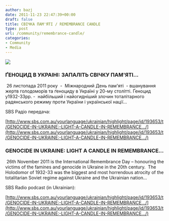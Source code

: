 ```yaml
---
author: bazj
date: 2011-11-23 22:47:39+00:00
draft: false
title: СВІЧКА ПАМ'ЯТІ / REMEMBRANCE CANDLE
type: post
url: /community/remembrance-candle/
categories:
- Community
- Media
---
```


[![](http://www.ozeukes.com/wp-content/uploads/2011/11/podcast11-150x150.jpg)
](http://www.ozeukes.com/wp-content/uploads/2011/11/podcast11.jpg)


### ҐЕНОЦИД В УКРАІНІ: ЗАПАЛІТЬ СВІЧКУ ПАМ'ЯТІ...


 26 листопада 2011 року  -  Міжнародний День пам'яті  - вшанування жертв голодоморів та ґеноциду в Україні у 20-му столітті. Ґеноцид у1932-33рр. -  найбільший і найогидніший злочин тоталітарного  радянського режиму проти України і української нації…

SBS Радіо передача:  

[http://www.sbs.com.au/yourlanguage/ukrainian/highlight/page/id/193653/t/GENOCIDE-IN-UKRAINE:-LIGHT-A-CANDLE-IN-REMEMBRANCE…/](http://www.sbs.com.au/yourlanguage/ukrainian/highlight/page/id/193653/t/GENOCIDE-IN-UKRAINE:-LIGHT-A-CANDLE-IN-REMEMBRANCE…/)




### GENOCIDE IN UKRAINE: LIGHT A CANDLE IN REMEMBRANCE…


 26th November 2011 is the International Remembrance Day – honouring the victims of the famines and genocide in Ukraine in the 20th century.  The Holodomor of 1932-33 was the biggest and most horrendous atrocity of the totalitarian Soviet regime against Ukraine and the Ukrainian nation…

SBS Radio podcast (in Ukrainian): 

[http://www.sbs.com.au/yourlanguage/ukrainian/highlight/page/id/193653/t/GENOCIDE-IN-UKRAINE:-LIGHT-A-CANDLE-IN-REMEMBRANCE…/](http://www.sbs.com.au/yourlanguage/ukrainian/highlight/page/id/193653/t/GENOCIDE-IN-UKRAINE:-LIGHT-A-CANDLE-IN-REMEMBRANCE…/)
